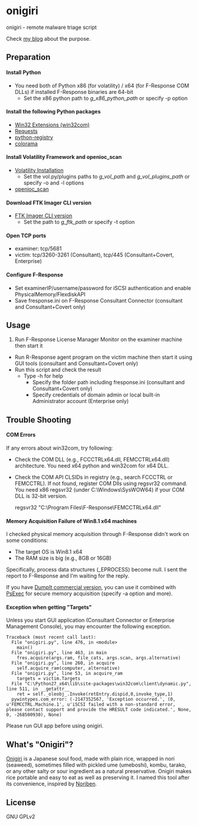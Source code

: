 # onigiri
onigiri - remote malware triage script

Check [my blog](http://takahiroharuyama.github.io/blog/2015/07/03/remote-malware-triage-automation/) about the purpose.

## Preparation

#### Install Python
* You need both of Python x86 (for volatility) / x64 (for F-Response COM DLLs) if installed F-Response binaries are 64-bit
  * Set the x86 python path to *g_x86_python_path* or specify -p option

#### Install the following Python packages
* [Win32 Extensions (win32com)](http://starship.python.net/~skippy/win32/Downloads.html)
* [Requests](http://docs.python-requests.org/en/latest/)
* [python-registry](https://github.com/williballenthin/python-registry)
* [colorama](https://pypi.python.org/pypi/colorama)

#### Install Volatility Framework and openioc_scan
* [Volatility Installation](https://github.com/volatilityfoundation/volatility/wiki/Installation)
  * Set the vol.py/plugins paths to *g_vol_path* and *g_vol_plugins_path* or specify -o and -l options
* [openioc_scan](http://takahiroharuyama.github.io/blog/2014/08/15/fast-malware-triage-using-openioc-scan-volatility-plugin/)

#### Download FTK Imager CLI version
* [FTK Imager CLI version](http://accessdata.com/product-download)
  * Set the path to *g_ftk_path* or specify -t option

#### Open TCP ports
* examiner: tcp/5681
* victim: tcp/3260-3261 (Consultant), tcp/445 (Consultant+Covert, Enterprise)

#### Configure F-Response
* Set examinerIP/username/password for iSCSI authentication and enable PhysicalMemory/FlexdiskAPI
* Save fresponse.ini on F-Response Consultant Connector (consultant and Consultant+Covert only)

## Usage

1. Run F-Response License Manager Monitor on the examiner machine then start it
* Run R-Response agent program on the victim machine then start it using GUI tools (consultant and Consultant+Covert only)
* Run this script and check the result
  * Type -h for help
    * Specify the folder path including fresponse.ini (consultant and Consultant+Covert only)
    * Specify credentials of domain admin or local built-in Administrator account (Enterprise only)

## Trouble Shooting

#### COM Errors

If any errors about win32com, try following:

* Check the COM DLL (e.g., FCCCTRLx64.dll, FEMCCTRLx64.dll) architecture. You need x64 python and win32com for x64 DLL.
* Check the COM API CLSIDs in registry (e.g., search FCCCTRL or FEMCCTRL). If not found, register COM Dlls using regsvr32 command. You need x86 regsvr32 (under C:\Windows\SysWOW64) if your COM DLL is 32-bit version.


    regsvr32 "C:\Program Files\F-Response\FEMCCTRLx64.dll"

#### Memory Acquisition Failure of Win8.1 x64 machines

I checked physical memory acquisition through F-Response didn't work on some conditions:
- The target OS is Win8.1 x64
- The RAM size is big (e.g., 8GB or 16GB)

Specifically, process data structures (\_EPROCESS) become null. I sent the report to F-Response and I'm waiting for the reply.

If you have [DumpIt commercial version](http://www.moonsols.com/windows-memory-toolkit/), you can use it combined with [PsExec](https://technet.microsoft.com/en-us/sysinternals/bb897553.aspx) for secure memory acquisition (specify -a option and more).

#### Exception when getting "Targets"

Unless you start GUI application (Consultant Connector or Enterprise Management Console), you may encounter the following exception.

    Traceback (most recent call last):
      File "onigiri.py", line 476, in <module>
        main()
      File "onigiri.py", line 463, in main
        fres.acquire(args.ram, file_cats, args.scan, args.alternative)
      File "onigiri.py", line 260, in acquire
        self.acquire_ram(computer, alternative)
      File "onigiri.py", line 53, in acquire_ram
        targets = victim.Targets
      File "C:\Python27_x64\lib\site-packages\win32com\client\dynamic.py", line 511, in __getattr__
        ret = self._oleobj_.Invoke(retEntry.dispid,0,invoke_type,1)
      pywintypes.com_error: (-2147352567, 'Exception occurred.', (0, u'FEMCCTRL.Machine.1', u'iSCSI failed with a non-standard error, please contact support and provide the HRESULT code indicated.', None, 0, -268500930), None)

Please run GUI app before using onigiri.

## What's "Onigiri"?

[Onigiri](https://en.wikipedia.org/wiki/Onigiri) is a Japanese soul food, made with plain rice, wrapped in nori (seaweed), sometimes filled with pickled ume (umeboshi), kombu, tarako, or any other salty or sour ingredient as a natural preservative. Onigiri makes rice portable and easy to eat as well as preserving it. I named this tool after its convenience, inspired by [Noriben](https://github.com/Rurik/Noriben).

## License
GNU GPLv2
